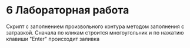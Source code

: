 # 6 Лабораторная работа

Скрипт с заполнением произвольного контура методом заполнения с затравкой. 
Сначала по кликам строится многоугольник и по нажатию клавиши "Enter" происходит заливка